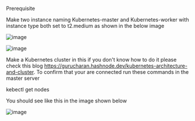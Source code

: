 Prerequisite

Make two instance naming Kubernetes-master and Kubernetes-worker with instance type both set to t2.medium as shown in the below image

![image](https://user-images.githubusercontent.com/120701020/235591229-2eec3662-55fb-45b4-8aee-2f716af5f385.png)

![image](https://user-images.githubusercontent.com/120701020/235591245-d7228171-1865-44c1-8505-34cb8d68c6b0.png)

Make a Kubernetes cluster in this if you don't know how to do it please check this blog https://gurucharan.hashnode.dev/kubernetes-architecture-and-cluster.
To confirm that your are connected run these commands in the master server

kebectl get nodes 

You should see like this in the image shown below

![image](https://user-images.githubusercontent.com/120701020/235591545-5bac9356-bfa7-42a8-9d57-dc578d6ba4c1.png)

